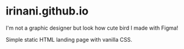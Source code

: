 # irinani.github.io

I'm not a graphic designer but look how cute bird I made with Figma!

Simple static HTML landing page with vanilla CSS.
